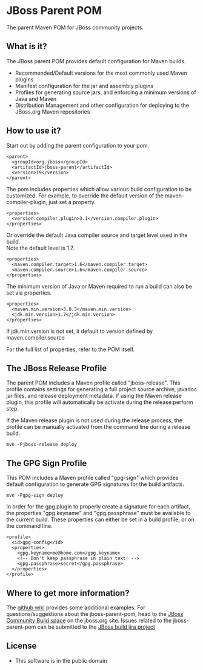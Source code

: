 JBoss Parent POM
=================
The parent Maven POM for JBoss community projects.

What is it?
-----------
The JBoss parent POM provides default configuration for Maven builds.
 
* Recommended/Default versions for the most commonly used Maven plugins
* Manifest configuration for the jar and assembly plugins
* Profiles for generating source jars, and enforcing a minimum versions of 
  Java and Maven
* Distribution Management and other configuration for deploying to the 
  JBoss.org Maven repositories

How to use it?
--------------
Start out by adding the parent configuration to your pom.

    <parent>
      <groupId>org.jboss</groupId>
      <artifactId>jboss-parent</artifactId>
      <version>19</version>
    </parent>

The pom includes properties which allow various build configuration to be 
customized.  For example, to override the default version of the
maven-compiler-plugin, just set a property.

    <properties>
      <version.compiler.plugin>3.1</version.compiler.plugin>
    </properties>

Or override the default Java compiler source and target level used in the build.  
Note the default level is 1.7.

    <properties>
      <maven.compiler.target>1.6</maven.compiler.target>
      <maven.compiler.source>1.6</maven.compiler.source>
    </properties>

The minimum version of Java or Maven required to run a build can also be set via
properties.

    <properties>
      <maven.min.version>3.0.3</maven.min.version>
      <jdk.min.version>1.7</jdk.min.version>
    </properties>

If jdk.min.version is not set, it default to version defined by maven.compiler.source

For the full list of properties, refer to the POM itself.


The JBoss Release Profile
--------------------
The parent POM includes a Maven profile called "jboss-release".  This profile contains 
settings for generating a full project source archive, javadoc jar files, and
release deployment metadata.  If using the Maven release plugin, this profile
will automatically be activate during the release:perform step.

If the Maven release plugin is not used during the release process, the profile
can be manually activated from the command line during a release build.

    mvn -Pjboss-release deploy


The GPG Sign Profile
--------------------
This POM includes a Maven profile called "gpg-sign" which provides default 
configuration to generate GPG signatures for the build artifacts.  

    mvn -Pgpg-sign deploy

In order for the gpg plugin to properly create a signature for each artifact,
the properties "gpg.keyname" and "gpg.passphrase" must be available to 
the current build.  These properties can either be set in a
build profile, or on the command line.

    <profile>
      <id>gpg-config</id>
      <properties>
        <gpg.keyname>me@home.com</gpg.keyname>
        <!-- Don't keep passphrase in plain text! -->
        <gpg.passphrase>secret</gpg.passphrase>
      </properties>
    </profile>


Where to get more information?
---------------------------------
The [github wiki](https://github.com/jboss/jboss-parent-pom/wiki) provides some 
additional examples.  For questions/suggestions about the jboss-parent-pom, 
head to the [JBoss Community Build space](http://community.jboss.org/en/build) 
on the jboss.org site.  Issues related to the jboss-parent-pom can be submitted 
to the [JBoss build jira project](https://issues.jboss.org/browse/JBBUILD)

License
-------
* This software is in the public domain

